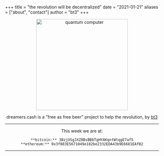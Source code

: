 +++
title = "the revolution will be decentralized"
date = "2021-01-21"
aliases = ["about", "contact"]
author = "bt3"
+++

<center>

<img src="/img/pc.png" alt="quantum computer"  width="300"/>


dreamers.cash is a "free as free beer" project to help the revolution, by <a href="https://keybase.io/bt3gl">bt3</a></b>



---
This week we are at:

```
**bitcoin:** 3BzjUSgJXZ8BsBBbTgHYAKqntWtqgE7af5
**ethereum:** 0x3f083E5671049e182be2332EDA43b9E6681EAf02
```


---
